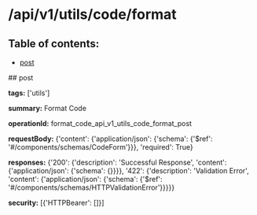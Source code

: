 # /api/v1/utils/code/format

## Table of contents:
- [post](#post)

<a name="post" />
## post

**tags:** ['utils']

**summary:** Format Code

**operationId:** format_code_api_v1_utils_code_format_post

**requestBody:** {'content': {'application/json': {'schema': {'$ref': '#/components/schemas/CodeForm'}}}, 'required': True}

**responses:** {'200': {'description': 'Successful Response', 'content': {'application/json': {'schema': {}}}}, '422': {'description': 'Validation Error', 'content': {'application/json': {'schema': {'$ref': '#/components/schemas/HTTPValidationError'}}}}}

**security:** [{'HTTPBearer': []}]

